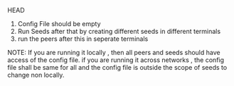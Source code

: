 HEAD
1. Config File should be empty
2. Run Seeds after that by creating different seeds in different terminals
3. run the peers after this in seperate terminals



NOTE: If you are running it locally , then all peers and seeds should have access of the config file.
if you are running it across networks , the config file shall be same for all and the config file is outside the scope of seeds to change non locally.


